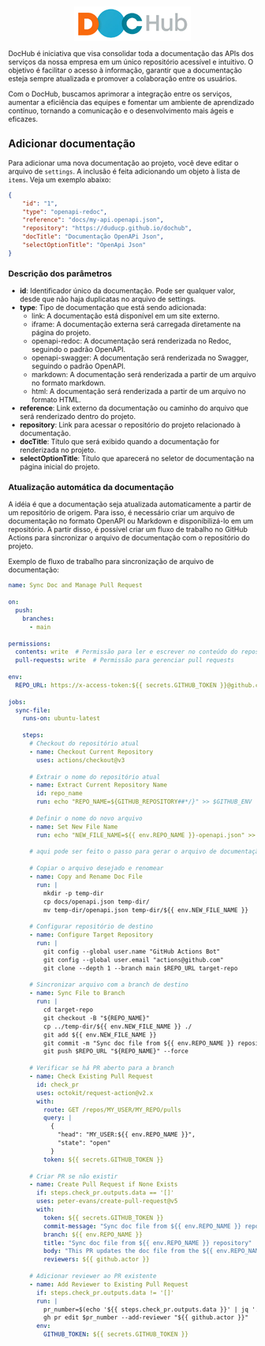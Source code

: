 <p align="center">
    <img src="public/images/logo.png" alt="DocHub" height="70"/>
</p>

DocHub é iniciativa que visa consolidar toda a documentação das APIs dos serviços da nossa empresa em um único repositório acessível e intuitivo. O objetivo é facilitar o acesso à informação, garantir que a documentação esteja sempre atualizada e promover a colaboração entre os usuários.

Com o DocHub, buscamos aprimorar a integração entre os serviços, aumentar a eficiência das equipes e fomentar um ambiente de aprendizado contínuo, tornando a comunicação e o desenvolvimento mais ágeis e eficazes.

## Adicionar documentação

Para adicionar uma nova documentação ao projeto, você deve editar o arquivo de `settings`. A inclusão é feita adicionando um objeto à lista de `items`. Veja um exemplo abaixo:

```json
{
    "id": "1",
    "type": "openapi-redoc",
    "reference": "docs/my-api.openapi.json",
    "repository": "https://duducp.github.io/dochub",
    "docTitle": "Documentação OpenAPi Json",
    "selectOptionTitle": "OpenApi Json"
}
```

### Descrição dos parâmetros

- **id**: Identificador único da documentação. Pode ser qualquer valor, desde que não haja duplicatas no arquivo de settings.
- **type**: Tipo de documentação que está sendo adicionada:
    - link: A documentação está disponível em um site externo.
    - iframe: A documentação externa será carregada diretamente na página do projeto.
    - openapi-redoc: A documentação será renderizada no Redoc, seguindo o padrão OpenAPI.
    - openapi-swagger: A documentação será renderizada no Swagger, seguindo o padrão OpenAPI.
    - markdown: A documentação será renderizada a partir de um arquivo no formato markdown.
    - html: A documentação será renderizada a partir de um arquivo no formato HTML.
- **reference**: Link externo da documentação ou caminho do arquivo que será renderizado dentro do projeto.
- **repository**: Link para acessar o repositório do projeto relacionado à documentação.
- **docTitle**: Título que será exibido quando a documentação for renderizada no projeto.
- **selectOptionTitle**: Título que aparecerá no seletor de documentação na página inicial do projeto.

### Atualização automática da documentação

A idéia é que a documentação seja atualizada automaticamente a partir de um repositório de origem.
Para isso, é necessário criar um arquivo de documentação no formato OpenAPI ou Markdown e disponibilizá-lo em um repositório.
A partir disso, é possível criar um fluxo de trabalho no GitHub Actions para sincronizar o arquivo de documentação com o repositório do projeto.

Exemplo de fluxo de trabalho para sincronização de arquivo de documentação:

```yaml
name: Sync Doc and Manage Pull Request

on:
  push:
    branches:
      - main

permissions:
  contents: write  # Permissão para ler e escrever no conteúdo do repositório
  pull-requests: write  # Permissão para gerenciar pull requests

env:
  REPO_URL: https://x-access-token:${{ secrets.GITHUB_TOKEN }}@github.com/MY_USER/MY_REPO.git

jobs:
  sync-file:
    runs-on: ubuntu-latest

    steps:
      # Checkout do repositório atual
      - name: Checkout Current Repository
        uses: actions/checkout@v3

      # Extrair o nome do repositório atual
      - name: Extract Current Repository Name
        id: repo_name
        run: echo "REPO_NAME=${GITHUB_REPOSITORY##*/}" >> $GITHUB_ENV

      # Definir o nome do novo arquivo
      - name: Set New File Name
        run: echo "NEW_FILE_NAME=${{ env.REPO_NAME }}-openapi.json" >> $GITHUB_ENV

      # aqui pode ser feito o passo para gerar o arquivo de documentação

      # Copiar o arquivo desejado e renomear
      - name: Copy and Rename Doc File
        run: |
          mkdir -p temp-dir
          cp docs/openapi.json temp-dir/
          mv temp-dir/openapi.json temp-dir/${{ env.NEW_FILE_NAME }}

      # Configurar repositório de destino
      - name: Configure Target Repository
        run: |
          git config --global user.name "GitHub Actions Bot"
          git config --global user.email "actions@github.com"
          git clone --depth 1 --branch main $REPO_URL target-repo

      # Sincronizar arquivo com a branch de destino
      - name: Sync File to Branch
        run: |
          cd target-repo
          git checkout -B "${REPO_NAME}"
          cp ../temp-dir/${{ env.NEW_FILE_NAME }} ./
          git add ${{ env.NEW_FILE_NAME }}
          git commit -m "Sync doc file from ${{ env.REPO_NAME }} repository" || echo "No changes to commit"
          git push $REPO_URL "${REPO_NAME}" --force

      # Verificar se há PR aberto para a branch
      - name: Check Existing Pull Request
        id: check_pr
        uses: octokit/request-action@v2.x
        with:
          route: GET /repos/MY_USER/MY_REPO/pulls
          query: |
            {
              "head": "MY_USER:${{ env.REPO_NAME }}",
              "state": "open"
            }
          token: ${{ secrets.GITHUB_TOKEN }}

      # Criar PR se não existir
      - name: Create Pull Request if None Exists
        if: steps.check_pr.outputs.data == '[]'
        uses: peter-evans/create-pull-request@v5
        with:
          token: ${{ secrets.GITHUB_TOKEN }}
          commit-message: "Sync doc file from ${{ env.REPO_NAME }} repository"
          branch: ${{ env.REPO_NAME }}
          title: "Sync doc file from ${{ env.REPO_NAME }} repository"
          body: "This PR updates the doc file from the ${{ env.REPO_NAME }} repository."
          reviewers: ${{ github.actor }}

      # Adicionar reviewer ao PR existente
      - name: Add Reviewer to Existing Pull Request
        if: steps.check_pr.outputs.data != '[]'
        run: |
          pr_number=$(echo '${{ steps.check_pr.outputs.data }}' | jq '.[0].number')
          gh pr edit $pr_number --add-reviewer "${{ github.actor }}"
        env:
          GITHUB_TOKEN: ${{ secrets.GITHUB_TOKEN }}
```
